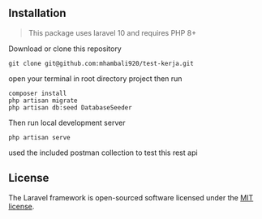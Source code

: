 ## Installation

> This package uses laravel 10 and requires PHP 8+

Download or clone this repository

```
git clone git@github.com:mhambali920/test-kerja.git
```

open your terminal in root directory project
then run

```
composer install
php artisan migrate
php artisan db:seed DatabaseSeeder
```

Then run local development server

```
php artisan serve
```

used the included postman collection to test this rest api

## License

The Laravel framework is open-sourced software licensed under the [MIT license](https://opensource.org/licenses/MIT).
